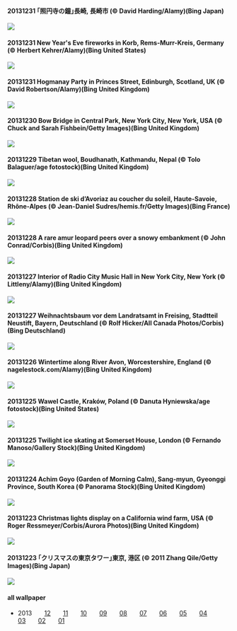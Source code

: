 #### 20131231 ｢照円寺の鐘｣長崎, 長崎市 (© David Harding/Alamy)(Bing Japan)

![](images/2013-12/20131231_JyoyaNoKane1_1366x768.jpg)

#### 20131231 New Year's Eve fireworks in Korb, Rems-Murr-Kreis, Germany (© Herbert Kehrer/Alamy)(Bing United States)

![](images/2013-12/20131231_GermanyNYE_1366x768.jpg)

#### 20131231 Hogmanay Party in Princes Street, Edinburgh, Scotland, UK (© David Robertson/Alamy)(Bing United Kingdom)

![](images/2013-12/20131231_EdinburghHogmanay_1366x768.jpg)

#### 20131230 Bow Bridge in Central Park, New York City, New York, USA (© Chuck and Sarah Fishbein/Getty Images)(Bing United Kingdom)

![](images/2013-12/20131230_BowBridge_1366x768.jpg)

#### 20131229 Tibetan wool, Boudhanath, Kathmandu, Nepal (© Tolo Balaguer/age fotostock)(Bing United Kingdom)

![](images/2013-12/20131229_TibetanWool_1366x768.jpg)

#### 20131228 Station de ski d’Avoriaz au coucher du soleil, Haute-Savoie, Rhône-Alpes (© Jean-Daniel Sudres/hemis.fr/Getty Images)(Bing France)

![](images/2013-12/20131228_AvoriazCliff_1366x768.jpg)

#### 20131228 A rare amur leopard peers over a snowy embankment (© John Conrad/Corbis)(Bing United Kingdom)

![](images/2013-12/20131228_AmurLeopard_1366x768.jpg)

#### 20131227 Interior of Radio City Music Hall in New York City, New York (© Littleny/Alamy)(Bing United Kingdom)

![](images/2013-12/20131227_RadioCityMusicHall_1366x768.jpg)

#### 20131227 Weihnachtsbaum vor dem Landratsamt in Freising, Stadtteil Neustift, Bayern, Deutschland (© Rolf Hicker/All Canada Photos/Corbis)(Bing Deutschland)

![](images/2013-12/20131227_FreisingChristbaum_1366x768.jpg)

#### 20131226 Wintertime along River Avon, Worcestershire, England (© nagelestock.com/Alamy)(Bing United Kingdom)

![](images/2013-12/20131226_AvonRiver_1366x768.jpg)

#### 20131225 Wawel Castle, Kraków, Poland (© Danuta Hyniewska/age fotostock)(Bing United States)

![](images/2013-12/20131225_WawelCastle_1366x768.jpg)

#### 20131225 Twilight ice skating at Somerset House, London (© Fernando Manoso/Gallery Stock)(Bing United Kingdom)

![](images/2013-12/20131225_SomersetHouseSkating_1366x768.jpg)

#### 20131224 Achim Goyo (Garden of Morning Calm),  Sang-myun, Gyeonggi Province, South Korea (© Panorama Stock)(Bing United Kingdom)

![](images/2013-12/20131224_XmasArboretum_1366x768.jpg)

#### 20131223 Christmas lights display on a California wind farm, USA (© Roger Ressmeyer/Corbis/Aurora Photos)(Bing United Kingdom)

![](images/2013-12/20131223_WindMillLights_1366x768.jpg)

#### 20131223 ｢クリスマスの東京タワー｣東京, 港区 (© 2011 Zhang Qile/Getty Images)(Bing Japan)

![](images/2013-12/20131223_TokyoXmas_1366x768.jpg)





#### all wallpaper



- 2013&emsp;&emsp;[12](images/2013-12/README.md)&emsp;&emsp;[11](images/2013-11/README.md)&emsp;&emsp;[10](images/2013-10/README.md)&emsp;&emsp;[09](images/2013-09/README.md)&emsp;&emsp;[08](images/2013-08/README.md)&emsp;&emsp;[07](images/2013-07/README.md)&emsp;&emsp;[06](images/2013-06/README.md)&emsp;&emsp;[05](images/2013-05/README.md)&emsp;&emsp;[04](images/2013-04/README.md)&emsp;&emsp;[03](images/2013-03/README.md)&emsp;&emsp;[02](images/2013-02/README.md)&emsp;&emsp;[01](images/2013-01/README.md)

